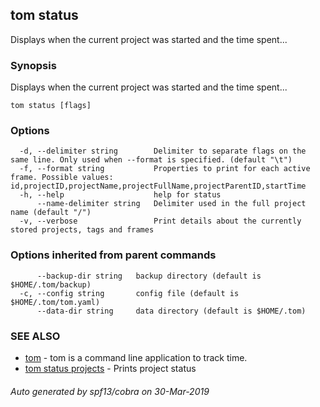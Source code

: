 ## tom status

Displays when the current project was started and the time spent...

### Synopsis

Displays when the current project was started and the time spent...

```
tom status [flags]
```

### Options

```
  -d, --delimiter string        Delimiter to separate flags on the same line. Only used when --format is specified. (default "\t")
  -f, --format string           Properties to print for each active frame. Possible values: id,projectID,projectName,projectFullName,projectParentID,startTime
  -h, --help                    help for status
      --name-delimiter string   Delimiter used in the full project name (default "/")
  -v, --verbose                 Print details about the currently stored projects, tags and frames
```

### Options inherited from parent commands

```
      --backup-dir string   backup directory (default is $HOME/.tom/backup)
  -c, --config string       config file (default is $HOME/.tom/tom.yaml)
      --data-dir string     data directory (default is $HOME/.tom)
```

### SEE ALSO

* [tom](tom.md)	 - tom is a command line application to track time.
* [tom status projects](tom_status_projects.md)	 - Prints project status

###### Auto generated by spf13/cobra on 30-Mar-2019
